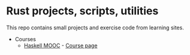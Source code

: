 # Rust projects, scripts, utilities

This repo contains small projects and exercise code from learning sites.

- Courses
  - [Haskell MOOC](courses/rust_programming_beginners/) - [Course
    page](https://www.youtube.com/watch?v=MsocPEZBd-M)
